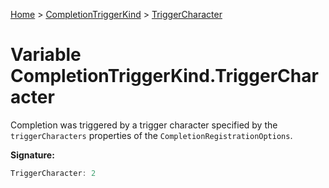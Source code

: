 [Home](../../../index.md) &gt; [CompletionTriggerKind](../../completiontriggerkind.md) &gt; [TriggerCharacter](./triggercharacter.md)

# Variable CompletionTriggerKind.TriggerCharacter

Completion was triggered by a trigger character specified by the `triggerCharacters` properties of the `CompletionRegistrationOptions`<!-- -->.

<b>Signature:</b>

```typescript
TriggerCharacter: 2
```
